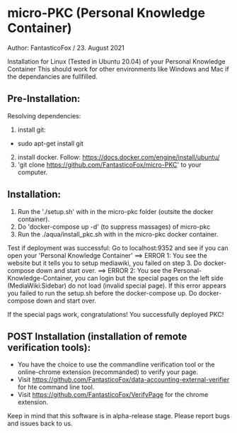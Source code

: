 # micro-PKC (Personal Knowledge Container)
Author: FantasticoFox / 23. August 2021

Installation for Linux (Tested in Ubuntu 20.04) of your Personal Knowledge Container
This should work for other environments like Windows and Mac if the dependancies are fullfilled.

## Pre-Installation:

Resolving dependencies:
1. install git:<br>
 * sudo apt-get install git
2. install docker. Follow: https://docs.docker.com/engine/install/ubuntu/
3. 'git clone https://github.com/FantasticoFox/micro-PKC' to your computer.

## Installation:
1) Run the './setup.sh' with in the micro-pkc folder (outsite the docker container).<br>
2) Do 'docker-compose up -d' (to suppress massages) of micro-pkc<br>
3) Run the ./aqua/install_pkc.sh with in the micro-pkc docker container.<br>

Test if deployment was successful:
Go to localhost:9352 and see if you can open your 'Personal Knowledge Container'
==> ERROR 1: You see the website but it tells you to setup mediawiki, you failed on step 3. Do docker-compose down and start over.
==> ERROR 2: You see the Personal-Knowledge-Container, you can login but the special pages on the left side (MediaWiki:Sidebar) do not load (invalid special page). 
If this error appears you failed to run the setup.sh before the docker-compose up. Do docker-compose down and start over. 

If the special pags work, congratulations! You successfully deployed PKC!

## POST Installation (installation of remote verification tools):
* You have the choice to use the commandline verification tool or the online-chrome extension (recommanded) to verify your page.
* Visit https://github.com/FantasticoFox/data-accounting-external-verifier for hte command line tool.
* Visit https://github.com/FantasticoFox/VerifyPage for the chrome extension.

Keep in mind that this software is in alpha-release stage. Please report bugs and issues back to us.
